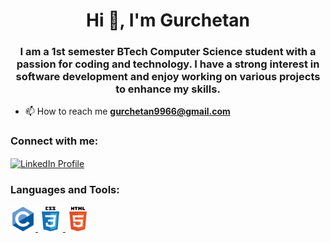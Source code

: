 <!DOCTYPE html>
<html lang="en">
<head>
    <meta charset="UTF-8">
    <meta name="viewport" content="width=device-width, initial-scale=1.0">
    <title>Gurchetan's Profile</title>
</head>
<body>


<h1 align="center">Hi 👋, I'm Gurchetan</h1>
<h3 align="center">I am a 1st semester BTech Computer Science student with a passion for coding and technology. I have a strong interest in software development and enjoy working on various projects to enhance my skills.</h3>

- 📫 How to reach me **gurchetan9966@gmail.com**

<h3 align="left">Connect with me:</h3>
<p align="left">
<a href="https://www.linkedin.com/in/gurchetan-singh-68a269310/" target="blank">
    <img align="center" src="https://raw.githubusercontent.com/rahuldkjain/github-profile-readme-generator/master/src/images/icons/Social/linked-in-alt.svg" alt="LinkedIn Profile" height="30" width="40" />
</a>
</p>

<h3 align="left">Languages and Tools:</h3>
<p align="left">
    <a href="https://www.cprogramming.com/" target="_blank" rel="noreferrer">
        <img src="https://raw.githubusercontent.com/devicons/devicon/master/icons/c/c-original.svg" alt="C" width="40" height="40"/>
    </a>
    <a href="https://www.w3schools.com/css/" target="_blank" rel="noreferrer">
        <img src="https://raw.githubusercontent.com/devicons/devicon/master/icons/css3/css3-original-wordmark.svg" alt="CSS3" width="40" height="40"/>
    </a>
    <a href="https://www.w3.org/html/" target="_blank" rel="noreferrer">
        <img src="https://raw.githubusercontent.com/devicons/devicon/master/icons/html5/html5-original-wordmark.svg" alt="HTML5" width="40" height="40"/>
    </a>
</p>

</body>
</html>
